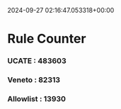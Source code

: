 2024-09-27 02:16:47.053318+00:00
# Rule Counter 
 ### UCATE : 483603

 ### Veneto : 82313

 ### Allowlist : 13930